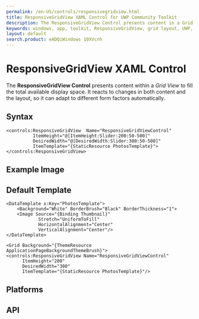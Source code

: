 ```yaml
---
permalink: /en-US/controls/responsivegridview.html
title: ResponsiveGridView XAML Control for UWP Community Toolkit
description: The ResponsiveGridView Control presents content in a Grid View to fill available display space 
keywords: windows, app, toolkit, ResponsiveGridView, grid layout, UWP, XAML, Responsive Grid View, Control, grid control, form factors 
layout: default
search.product: eADQiWindows 10XVcnh
---
```


# ResponsiveGridView XAML Control 
The **ResponsiveGridView Control** presents content within a *Grid View* to fill the total available display space. It reacts to changes in both content and the layout, so it can adapt to different form factors automatically.

## Syntax
```xaml
<controls:ResponsiveGridView  Name="ResponsiveGridViewControl"
          ItemHeight="@[ItemHeight:Slider:200:50-500]"
          DesiredWidth="@[DesiredWidth:Slider:300:50-500]"
          ItemTemplate="{StaticResource PhotosTemplate}">
</controls:ResponsiveGridView>
```

## Example Image

## Default Template
```xaml
<DataTemplate x:Key="PhotosTemplate">
	<Background="White" BorderBrush="Black" BorderThickness="1">
	<Image Source="{Binding Thumbnail}"
            Stretch="UniformToFill"
            HorizontalAlignment="Center"
            VerticalAlignment="Center"/>
</DataTemplate>

<Grid Background="{ThemeResource ApplicationPageBackgroundThemeBrush}">
<controls:ResponsiveGridView Name="ResponsiveGridViewControl"
      ItemHeight="200"
      DesiredWidth="300"
      ItemTemplate="{StaticResource PhotosTemplate}"/>

```

## Platforms

## API
